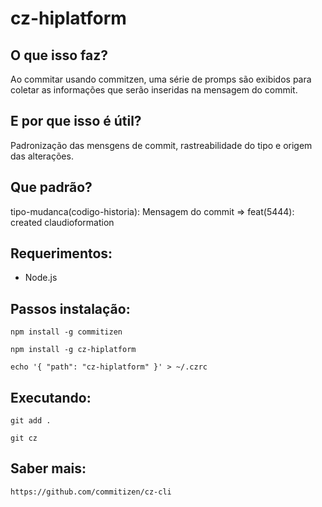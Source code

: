 # cz-hiplatform

## O que isso faz?
Ao commitar usando commitzen, uma série de promps são exibidos para coletar as informações que serão inseridas na mensagem do commit.

## E por que isso é útil?
Padronização das mensgens de commit, rastreabilidade do tipo e origem das alterações.

## Que padrão?
tipo-mudanca(codigo-historia): Mensagem do commit => feat(5444): created claudioformation

## Requerimentos:
 - Node.js

## Passos instalação:

	npm install -g commitizen

	npm install -g cz-hiplatform
	
	echo '{ "path": "cz-hiplatform" }' > ~/.czrc

## Executando:
	
	git add .
	
	git cz

## Saber mais:

    https://github.com/commitizen/cz-cli

